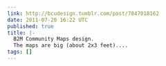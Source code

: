 ```yaml
---
link: http://bcudesign.tumblr.com/post/7847018162
date: 2011-07-20 16:22 UTC
published: true
title: |-
  B2M Community Maps design.
  The maps are big (about 2x3 feet)....
tags: []
---
```



